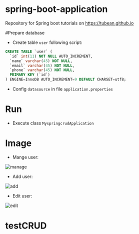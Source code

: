 # spring-boot-application
Repository for Spring boot tutorials on https://tubean.github.io

#Prepare database
- Create table `user` following script:
```sql
CREATE TABLE `user` (
  `id` int(11) NOT NULL AUTO_INCREMENT,
  `name` varchar(45) NOT NULL,
  `email` varchar(45) NOT NULL,
  `phone` varchar(45) NOT NULL,
  PRIMARY KEY (`id`)
) ENGINE=InnoDB AUTO_INCREMENT=9 DEFAULT CHARSET=utf8;

```
- Config `datasource` in file `application.properties`

# Run

- Execute class `MyspringcrudApplication`

# Image

- Mange user:

![manage](https://res.cloudinary.com/deop9ytsv/image/upload/v1542364169/Screen_Shot_2018-11-16_at_5.09.53_PM.png)

- Add user:

![add](https://res.cloudinary.com/deop9ytsv/image/upload/v1542364170/Screen_Shot_2018-11-16_at_5.10.15_PM.png)

- Edit user:

![edit](https://res.cloudinary.com/deop9ytsv/image/upload/v1542364169/Screen_Shot_2018-11-16_at_5.10.05_PM.png)
# testCRUD
